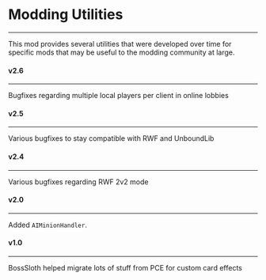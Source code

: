 # Modding Utilities
-------------------

This mod provides several utilities that were developed over time for specific mods that may be useful to the modding community at large.

#### v2.6
---------

Bugfixes regarding multiple local players per client in online lobbies

#### v2.5
---------

Various bugfixes to stay compatible with RWF and UnboundLib

#### v2.4
---------

Various bugfixes regarding RWF 2v2 mode

#### v2.0
---------

Added `AIMinionHandler`.

#### v1.0
---------

BossSloth helped migrate lots of stuff from PCE for custom card effects

